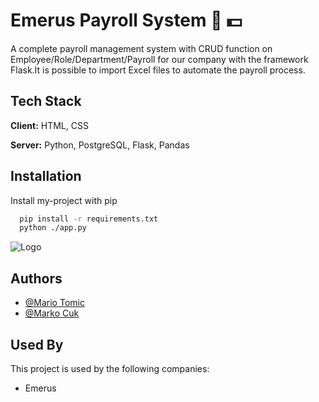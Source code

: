# Emerus Payroll System :briefcase: :dollar:

A complete payroll management system with CRUD function on Employee/Role/Department/Payroll for our company with the framework Flask.It is possible to import Excel files to automate the payroll process.

## Tech Stack

**Client:** HTML, CSS

**Server:** Python, PostgreSQL, Flask, Pandas

## Installation

Install my-project with pip

```bash
  pip install -r requirements.txt
  python ./app.py
```


  ![Logo](https://raw.githubusercontent.com/MarkoCuk54/Payroll-Application/main/static/Payroll.PNG)

## Authors

- [@Mario Tomic](https://github.com/Mario542-cmd)
- [@Marko Cuk](https://github.com/MarkoCuk54)

## Used By

This project is used by the following companies:

- Emerus
